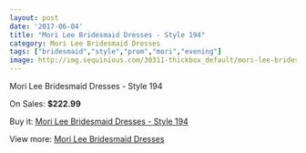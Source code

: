 ```yaml
---
layout: post
date: '2017-06-04'
title: "Mori Lee Bridesmaid Dresses - Style 194"
category: Mori Lee Bridesmaid Dresses
tags: ["bridesmaid","style","prom","mori","evening"]
image: http://img.sequinious.com/30311-thickbox_default/mori-lee-bridesmaid-dresses-style-194.jpg
---
```

Mori Lee Bridesmaid Dresses - Style 194

On Sales: **$222.99**
<a href="https://www.sequinious.com/mori-lee-bridesmaid-dresses/5119-mori-lee-bridesmaid-dresses-style-194.html"><amp-img layout="responsive" width="600" height="600" src="//img.sequinious.com/30311-thickbox_default/mori-lee-bridesmaid-dresses-style-194.jpg" alt="Mori Lee Bridesmaid Dresses - Style 194 0" /></a>
<a href="https://www.sequinious.com/mori-lee-bridesmaid-dresses/5119-mori-lee-bridesmaid-dresses-style-194.html"><amp-img layout="responsive" width="600" height="600" src="//img.sequinious.com/30313-thickbox_default/mori-lee-bridesmaid-dresses-style-194.jpg" alt="Mori Lee Bridesmaid Dresses - Style 194 1" /></a>
<a href="https://www.sequinious.com/mori-lee-bridesmaid-dresses/5119-mori-lee-bridesmaid-dresses-style-194.html"><amp-img layout="responsive" width="600" height="600" src="//img.sequinious.com/30312-thickbox_default/mori-lee-bridesmaid-dresses-style-194.jpg" alt="Mori Lee Bridesmaid Dresses - Style 194 2" /></a>

Buy it: [Mori Lee Bridesmaid Dresses - Style 194](https://www.sequinious.com/mori-lee-bridesmaid-dresses/5119-mori-lee-bridesmaid-dresses-style-194.html "Mori Lee Bridesmaid Dresses - Style 194")

View more: [Mori Lee Bridesmaid Dresses](https://www.sequinious.com/43-mori-lee-bridesmaid-dresses "Mori Lee Bridesmaid Dresses")